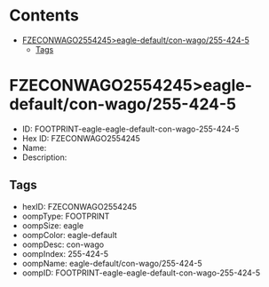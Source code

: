 



Contents
========

* [FZECONWAGO2554245>eagle-default/con-wago/255-424-5](#fzeconwago2554245eagle-defaultcon-wago255-424-5)
	* [Tags](#tags)

# FZECONWAGO2554245>eagle-default/con-wago/255-424-5

- ID: FOOTPRINT-eagle-eagle-default-con-wago-255-424-5
- Hex ID: FZECONWAGO2554245
- Name: 
- Description: 

## Tags

- hexID: FZECONWAGO2554245
- oompType: FOOTPRINT
- oompSize: eagle
- oompColor: eagle-default
- oompDesc: con-wago
- oompIndex: 255-424-5
- oompName: eagle-default/con-wago/255-424-5
- oompID: FOOTPRINT-eagle-eagle-default-con-wago-255-424-5
